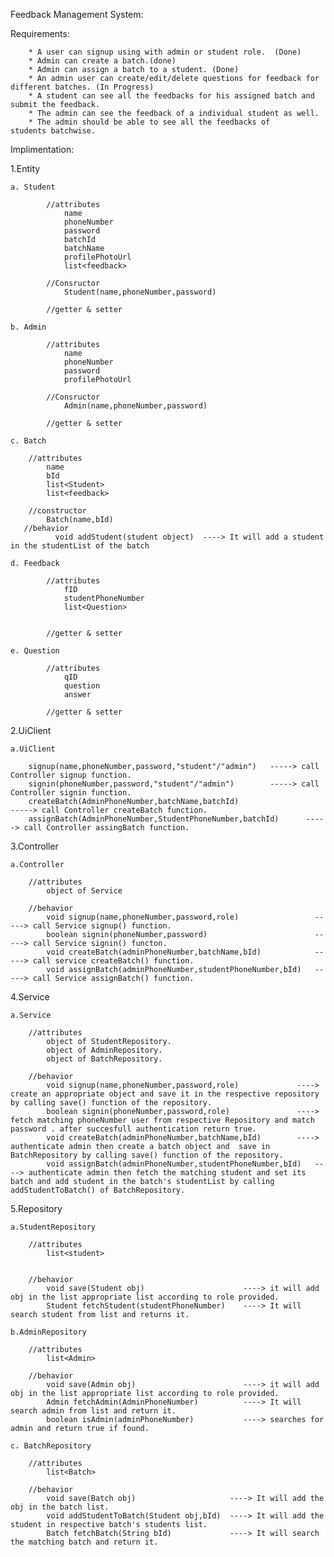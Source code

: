 Feedback Management System:

Requirements:

        * A user can signup using with admin or student role.  (Done)
        * Admin can create a batch.(done)
        * Admin can assign a batch to a student. (Done)
        * An admin user can create/edit/delete questions for feedback for different batches. (In Progress)
        * A student can see all the feedbacks for his assigned batch and submit the feedback.
        * The admin can see the feedback of a individual student as well.
        * The admin should be able to see all the feedbacks of students batchwise.


Implimentation:

1.Entity

    a. Student
    
            //attributes
                name
                phoneNumber
                password
                batchId
                batchName
                profilePhotoUrl
                list<feedback>

            //Consructor
                Student(name,phoneNumber,password)

            //getter & setter

    b. Admin
    
            //attributes
                name
                phoneNumber
                password
                profilePhotoUrl

            //Consructor
                Admin(name,phoneNumber,password)

            //getter & setter
    
    c. Batch
    
        //attributes
            name
            bId
            list<Student>
            list<feedback>

        //constructor
            Batch(name,bId)
       //behavior
              void addStudent(student object)  ----> It will add a student in the studentList of the batch

    d. Feedback
    
            //attributes
                fID
                studentPhoneNumber
                list<Question>


            //getter & setter

    e. Question
    
            //attributes
                qID
                question
                answer

            //getter & setter
                
2.UiClient

    a.UiClient
    
        signup(name,phoneNumber,password,"student"/"admin")   -----> call Controller signup function.
        signin(phoneNumber,password,"student"/"admin")        -----> call Controller signin function.
        createBatch(AdminPhoneNumber,batchName,batchId)                         -----> call Controller createBatch function.
        assignBatch(AdminPhoneNumber,StudentPhoneNumber,batchId)      -----> call Controller assingBatch function.

3.Controller

    a.Controller
    
        //attributes
            object of Service
            
        //behavior
            void signup(name,phoneNumber,password,role)                 -----> call Service signup() function.
            boolean signin(phoneNumber,password)                        -----> call Service signin() functon.
            void createBatch(adminPhoneNumber,batchName,bId)            -----> call service createBatch() function.
            void assignBatch(adminPhoneNumber,studentPhoneNumber,bId)   -----> call Service assignBatch() function.

4.Service

    a.Service
    
        //attributes
            object of StudentRepository.
            object of AdminRepository.
            object of BatchRepository.

        //behavior
            void signup(name,phoneNumber,password,role)             ----> create an appropriate object and save it in the respective repository  by calling save() function of the repository.
            boolean signin(phoneNumber,password,role)               ----> fetch matching phoneNumber user from respective Repository and match password . after succesfull authentication return true.
            void createBatch(adminPhoneNumber,batchName,bId)        ----> authenticate admin then create a batch object and  save in BatchRepository by calling save() function of the repository.
            void assignBatch(adminPhoneNumber,studentPhoneNumber,bId)   ----> authenticate admin then fetch the matching student and set its batch and add student in the batch's studentList by calling addStudentToBatch() of BatchRepository.

           

5.Repository

    a.StudentRepository
    
        //attributes
            list<student>
            

        //behavior
            void save(Student obj)                      ----> it will add obj in the list appropriate list according to role provided.
            Student fetchStudent(studentPhoneNumber)    ----> It will search student from list and returns it.
    
    b.AdminRepository
    
        //attributes
            list<Admin>

        //behavior
            void save(Admin obj)                        ----> it will add obj in the list appropriate list according to role provided.
            Admin fetchAdmin(AdminPhoneNumber)          ----> It will search admin from list and return it.
            boolean isAdmin(adminPhoneNumber)           ----> searches for admin and return true if found.

    c. BatchRepository
    
        //attributes
            list<Batch>

        //behavior 
            void save(Batch obj)                     ----> It will add the obj in the batch list.
            void addStudentToBatch(Student obj,bId)  ----> It will add the student in respective batch's students list.
            Batch fetchBatch(String bId)             ----> It will search the matching batch and return it.

    
    

